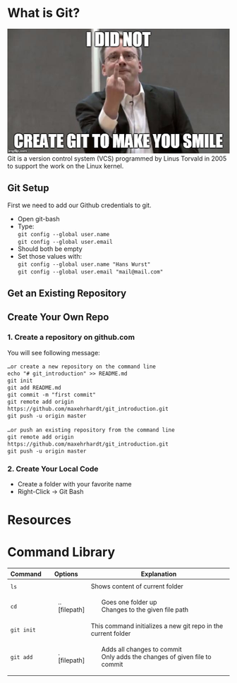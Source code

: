 # What is Git?
![linus](images/linus.jpg)  
Git is a version control system (VCS) programmed by Linus Torvald in 2005 to support the work on the Linux kernel.


## Git Setup
First we need to add our Github credentials to git.
- Open git-bash
- Type:  
`git config --global user.name`  
`git config --global user.email`
- Should both be empty
- Set those values with:  
`git config --global user.name "Hans Wurst"`  
`git config --global user.email "mail@mail.com"`

## Get an Existing Repository

## Create Your Own Repo
### 1. Create a repository on github.com  
You will see following message:  
```
…or create a new repository on the command line
echo "# git_introduction" >> README.md
git init
git add README.md
git commit -m "first commit"
git remote add origin https://github.com/maxehrhardt/git_introduction.git
git push -u origin master
                
…or push an existing repository from the command line
git remote add origin https://github.com/maxehrhardt/git_introduction.git
git push -u origin master
```
### 2. Create Your Local Code
- Create a folder with your favorite name 
- Right-Click -> Git Bash


# Resources

# Command Library

| Command | Options | Explanation
| --- | --- | --- |
|  |  |  |
| `ls` |  | Shows content of current folder |
| `cd` |  <ul style="list-style-type:none;"><li>..</li><li>[filepath]</li></ul> | <ul style="list-style-type:none;"><li>Goes one folder up</li><li>Changes to the given file path</li></ul>  |
| `git init` |  | This command initializes a new git repo in the current  folder |
| `git add` | <ul style="list-style-type:none;"><li>.</li><li>[filepath]</li></ul> |<ul style="list-style-type:none;"><li>Adds all changes to commit</li><li>Only adds the changes of given file to commit</li></ul> |